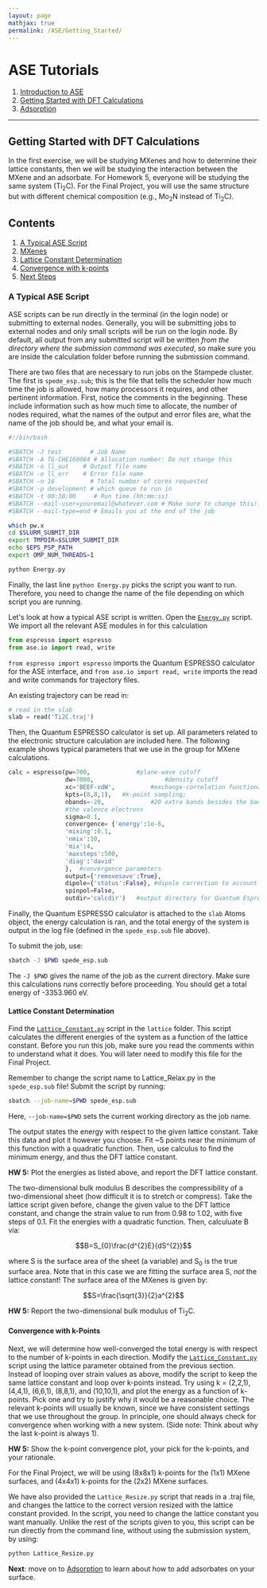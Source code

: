 ```yaml
---
layout: page
mathjax: true
permalink: /ASE/Getting_Started/
---
```


# ASE Tutorials
1. [Introduction to ASE](../)
2. [Getting Started with DFT Calculations](../Getting_Started/)
3. [Adsorption](../Adsorption/)

____

## Getting Started with DFT Calculations ##

In the first exercise, we will be studying MXenes and how to determine their lattice constants, then we will be studying the interaction between the MXene and an adsorbate. For Homework 5, everyone will be studying the same system (Ti<sub>2</sub>C). For the Final Project, you will use the same structure but with different chemical composition (e.g., Mo<sub>2</sub>N instead of Ti<sub>2</sub>C).

## Contents ##

1. [A Typical ASE Script](#a-typical-ase-script)
2. [MXenes](#mxene)
  1. [Lattice Constant Determination](#lattice-constant-determination)
  2. [Convergence with k-points](#convergence-with-k-points)
3. [Next Steps](#next)


<a name='a-typical-ase-script'></a>

### A Typical ASE Script ###

ASE scripts can be run directly in the terminal (in the login node) or submitting to external nodes. Generally, you will be submitting jobs to external nodes and only small scripts will be run on the login node. By default, all output from any submitted script will be written *from the directory where the submission command was executed*, so make sure you are inside the calculation folder before running the submission command.

There are two files that are necessary to run jobs on the Stampede cluster. The first is `spede_esp.sub`; this is the file that tells the scheduler how much time the job is allowed, how many processors it requires, and other pertinent information. First, notice the comments in the beginning. These include information such as how much time to allocate, the number of nodes required, what the names of the output and error files are, what the name of the job should be, and what your email is. 

```bash
#!/bin/bash

#SBATCH -J test        # Job Name
#SBATCH -A TG-CHE160084 # Allocation number: Do not change this
#SBATCH -o ll_out    # Output file name
#SBATCH -e ll_err    # Error file name
#SBATCH -n 16          # Total number of cores requested
#SBATCH -p development # which queue to run in
#SBATCH -t 00:30:00     # Run time (hh:mm:ss)
#SBATCH --mail-user=youremail@whatever.com # Make sure to change this!!!!
#SBATCH --mail-type=end # Emails you at the end of the job

which pw.x
cd $SLURM_SUBMIT_DIR
export TMPDIR=$SLURM_SUBMIT_DIR
echo $EPS_PSP_PATH
export OMP_NUM_THREADS=1

python Energy.py
```

Finally, the last line ```python Energy.py``` picks the script you want to run. Therefore, you need to change the name of the file depending on which script you are running.


Let's look at how a typical ASE script is written. Open the [`Energy.py`](energy.py) script. We import all the relevant ASE modules in for this calculation

```python
from espresso import espresso
from ase.io import read, write
```

`from espresso import espresso` imports the Quantum ESPRESSO calculator for the ASE interface, and `from ase.io import read, write` imports the read and write commands for trajectory files.

An existing trajectory can be read in:

```python
# read in the slab
slab = read('Ti2C.traj')
```

Then, the Quantum ESPRESSO calculator is set up. All parameters related to the electronic structure calculation are included here. The following example shows typical parameters that we use in the group for MXene calculations.

```python
calc = espresso(pw=700,             #plane-wave cutoff
                dw=7000,                    #density cutoff
                xc='BEEF-vdW',          #exchange-correlation functional
                kpts=(8,8,1),   #k-point sampling;
                nbands=-20,             #20 extra bands besides the bands needed to hold
                #the valence electrons
                sigma=0.1,
                convergence= {'energy':1e-6,
                'mixing':0.1,
                'nmix':10,
                'mix':4,
                'maxsteps':500,
                'diag':'david'
                },	#convergence parameters
                output={'removesave':True},
                dipole={'status':False}, #dipole correction to account for periodicity in z
                spinpol=False,
                outdir='calcdir')	#output directory for Quantum Espresso files

```

Finally, the Quantum ESPRESSO calculator is attached to the `slab` Atoms object, the energy calculation is ran, and the total energy of the system is output in the log file (defined in the `spede_esp.sub` file above). 

To submit the job, use:

```bash
sbatch -J $PWD spede_esp.sub

```
The `-J $PWD` gives the name of the job as the current directory. Make sure this calculations runs correctly before proceeding. You should get a total energy of -3353.960 eV.

<a name='mxenes'></a>

<a name='lattice-constant-determination'></a>

#### Lattice Constant Determination ####

Find the [`Lattice_Constant.py`](Lattice_Constant.py) script in the `lattice` folder. This script calculates the different energies of the system as a function of the lattice constant. Before you run this job, make sure you read the comments within to understand what it does. You will later need to modify this file for the Final Project.

Remember to change the script name to Lattice_Relax.py in the `spede_esp.sub` file! Submit the script by running:

```bash
sbatch --job-name=$PWD spede_esp.sub
```
Here, `--job-name=$PWD` sets the current working directory as the job name. 

The output states the energy with respect to the given lattice constant. Take this data and plot it however you choose. Fit ~5 points near the minimum of this function with a quadratic function. Then, use calculus to find the minimum energy, and thus the DFT lattice constant.

**HW 5:** Plot the energies as listed above, and report the DFT lattice constant.

The two-dimensional bulk modulus B describes the compressibility of a two-dimensional sheet (how difficult it is to stretch or compress). Take the lattice script given before, change the given value to the DFT lattice constant, and change the strain value to run from 0.98 to 1.02, with five steps of 0.1. Fit the energies with a quadratic function. Then, calculuate B via:

$$B=S_{0}\frac{d^{2}E}{dS^{2}}$$

where S is the surface area of the sheet (a variable) and S<sub>0</sub> is the true surface area. Note that in this case we are fitting the surface area S, _not_ the lattice constant! The surface area of the MXenes is given by:

$$S=\frac{\sqrt{3}}{2}a^{2}$$

**HW 5:** Report the two-dimensional bulk modulus of Ti<sub>2</sub>C.

<a name='convergence-with-k-points'></a>

#### Convergence with k-Points ####
Next, we will determine how well-converged the total energy is with respect to the number of k-points in each direction. Modify the [`Lattice_Constant.py`](Lattice_Constant.py) script using the lattice parameter obtained from the previous section. Instead of looping over strain values as above, modify the script to keep the same lattice constant and loop over k-points instead. Try using k = (2,2,1), (4,4,1), (6,6,1), (8,8,1), and (10,10,1), and plot the energy as a function of k-points. Pick one and try to justify why it would be a reasonable choice. The relevant k-points will usually be known, since we have consistent settings that we use throughout the group. In principle, one should always check for convergence when working with a new system. (Side note: Think about why the last k-point is always 1).

**HW 5:** Show the k-point convergence plot, your pick for the k-points, and your rationale.

For the Final Project, we will be using (8x8x1) k-points for the (1x1) MXene surfaces, and (4x4x1) k-points for the (2x2) MXene surfaces.

We have also provided the `Lattice_Resize.py` script that reads in a .traj file, and changes the lattice to the correct version resized with the lattice constant provided. In the script, you need to change the lattice constant you want manually. Unlike the rest of the scripts given to you, this script can be run directly from the command line, without using the submission system, by using:

```bash
python Lattice_Resize.py
```

**Next**: move on to [Adsorption](../Adsorption/) to learn about how to add adsorbates on your surface.
